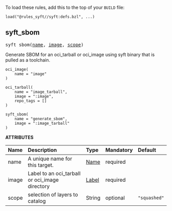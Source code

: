 <!-- Generated with Stardoc: http://skydoc.bazel.build -->

To load these rules, add this to the top of your `BUILD` file:

```starlark
load("@rules_syft//syft:defs.bzl", ...)
```

<a id="syft_sbom"></a>

## syft_sbom

<pre>
syft_sbom(<a href="#syft_sbom-name">name</a>, <a href="#syft_sbom-image">image</a>, <a href="#syft_sbom-scope">scope</a>)
</pre>

Generate SBOM for an oci_tarball or oci_image using syft binary that is pulled as a toolchain.

```starlark
oci_image(
    name = "image"
)

oci_tarball(
    name = "image_tarball",
    image = ":image",
    repo_tags = []
)

syft_sbom(
    name = "generate_sbom",
    image = ":image_tarball"
)
```

**ATTRIBUTES**


| Name  | Description | Type | Mandatory | Default |
| :------------- | :------------- | :------------- | :------------- | :------------- |
| <a id="syft_sbom-name"></a>name |  A unique name for this target.   | <a href="https://bazel.build/concepts/labels#target-names">Name</a> | required |  |
| <a id="syft_sbom-image"></a>image |  Label to an oci_tarball or oci_image directory   | <a href="https://bazel.build/concepts/labels">Label</a> | required |  |
| <a id="syft_sbom-scope"></a>scope |  selection of layers to catalog   | String | optional |  `"squashed"`  |



